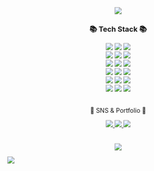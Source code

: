 <div align=center>  
	<img src="https://capsule-render.vercel.app/api?type=waving&color=gradient&height=200&section=header&text=Cheol2%20GitHub!&fontSize=70&animation=twinkling&fontAlignY=35" />
</div> 

<div align=center>  
	<h3>📚 Tech Stack 📚</h3>  
</div>

<div align="center">
	<img src="https://img.shields.io/badge/LLM-006400?style=for-the-badge&logo=openai&logoColor=white" />
	<img src="https://img.shields.io/badge/LangChain-00A3E0?style=for-the-badge&logo=chainlink&logoColor=white" />
	<img src="https://img.shields.io/badge/LangGraph-00856F?style=for-the-badge&logo=graph&logoColor=white" />
	<br>
	<img src="https://img.shields.io/badge/Streamlit-FF4B4B?style=for-the-badge&logo=streamlit&logoColor=white" />
	<img src="https://img.shields.io/badge/MCP-0078D4?style=for-the-badge&logo=microsoft&logoColor=white" />
	<img src="https://img.shields.io/badge/Python-3776AB?style=for-the-badge&logo=Python&logoColor=white" />
	<br>
	<img src="https://img.shields.io/badge/ApacheAirflow-017CEE?style=for-the-badge&logo=apacheairflow&logoColor=white" />
	<img src="https://img.shields.io/badge/MSSQL-CC2927?style=for-the-badge&logo=microsoftsqlserver&logoColor=white" />
	<img src="https://img.shields.io/badge/PostgreSQL-4169E1?style=for-the-badge&logo=postgresql&logoColor=white" />
	<br>
	<img src="https://img.shields.io/badge/PGVector-336791?style=for-the-badge&logo=postgresql&logoColor=white" />
	<img src="https://img.shields.io/badge/Neo4j-4581C3?style=for-the-badge&logo=Neo4j&logoColor=white" />
	<img src="https://img.shields.io/badge/Pytorch-EE4C2C?style=for-the-badge&logo=Pytorch&logoColor=white" />
	<br>
	<img src="https://img.shields.io/badge/docker-2496ED?style=for-the-badge&logo=docker&logoColor=white" />
	<img src="https://img.shields.io/badge/NGINX-009639?style=for-the-badge&logo=nginx&logoColor=white" />
	<img src="https://img.shields.io/badge/django-092E20?style=for-the-badge&logo=django&logoColor=white" />
	<br>
	<img src="https://img.shields.io/badge/ELK-005571?style=for-the-badge&logo=elasticsearch&logoColor=white" />
	<img src="https://img.shields.io/badge/AWS-232F3E?style=for-the-badge&logo=AmazonAWS&logoColor=white" />
	<img src="https://img.shields.io/badge/ApacheHadoop-66CCFF?style=for-the-badge&logo=apachehadoop&logoColor=white" />
</div>

<br>
<div align=center>
	<p>🎨 SNS & Portfolio 🎨</p>
</div>
<div align=center>
	<a href="https://tabby-minute-31c.notion.site/9d2fdcc5d250485f89666c841b55903a?pvs=4">
		<img src="https://img.shields.io/badge/Portfolio-FF3633?style=for-the-badge&logo=Notion&logoColor=white" />
	</a>
	<a href="https://velog.io/@cheol2_y/posts">
		<img src="https://img.shields.io/badge/velog-20C997?style=for-the-badge&logo=velog&logoColor=white" />
	</a>
	<a href="https://github.com/cheol2Y">
		<img src="https://img.shields.io/badge/GitHub-181717?style=for-the-badge&logo=GitHub&logoColor=white" />
	</a>
</div>

<br>
<!-- <div align=center> -->
<!-- 	<img src="https://github-readme-stats.vercel.app/api/top-langs/?username=cheol2Y&layout=compact&theme=radical&hide_border=true"> -->
</div>

<div align=center>
	<br>
	<img src="https://github-readme-activity-graph.vercel.app/graph?username=cheol2Y&theme=react-dark&bg_color=20232a&hide_border=true">
</div>

![](./profile-3d-contrib/profile-season-animate.svg)
